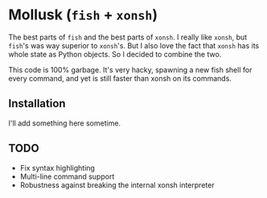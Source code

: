 # Mollusk (`fish` + `xonsh`)

The best parts of `fish` and the best parts of `xonsh`. I really like `xonsh`,
but `fish`'s was way superior to `xonsh`'s. But I also love the fact that
`xonsh` has its whole state as Python objects. So I decided to combine the two.

This code is 100% garbage. It's very hacky, spawning a new fish shell for
every command, and yet is still faster than xonsh on its commands.

## Installation
I'll add something here sometime.

## TODO
 - Fix syntax highlighting
 - Multi-line command support
 - Robustness against breaking the internal xonsh interpreter

